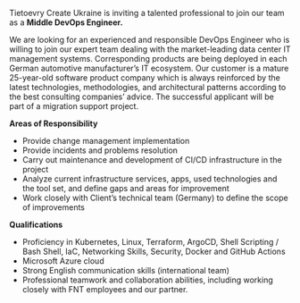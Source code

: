 Tietoevry Create Ukraine is inviting a talented professional to join our team
as a **Middle DevOps Engineer.**

We are looking for an experienced and responsible DevOps Engineer who is
willing to join our expert team dealing with the market-leading data center IT
management systems. Corresponding products are being deployed in each German
automotive manufacturer’s IT ecosystem. Our customer is a mature 25-year-old
software product company which is always reinforced by the latest
technologies, methodologies, and architectural patterns according to the best
consulting companies’ advice. The successful applicant will be part of a
migration support project.

**Areas of Responsibility**

  * Provide change management implementation
  * Provide incidents and problems resolution
  * Carry out maintenance and development of CI/CD infrastructure in the project
  * Analyze current infrastructure services, apps, used technologies and the tool set, and define gaps and areas for improvement
  * Work closely with Client’s technical team (Germany) to define the scope of improvements

**Qualifications**

  * Proficiency in Kubernetes, Linux, Terraform, ArgoCD, Shell Scripting / Bash Shell, IaC, Networking Skills, Security, Docker and GitHub Actions
  * Microsoft Azure cloud
  * Strong English communication skills (international team)
  * Professional teamwork and collaboration abilities, including working closely with FNT employees and our partner.